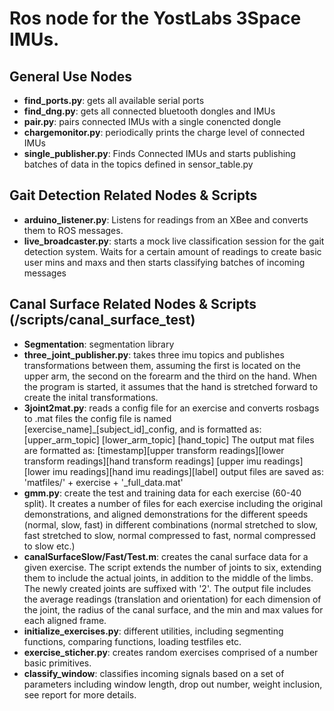 # Ros node for the YostLabs 3Space IMUs.

## General Use Nodes
* **find_ports.py**: gets all available serial ports
* **find_dng.py**: gets all connected bluetooth dongles and IMUs
* **pair.py**: pairs connected IMUs with a single conencted dongle
* **chargemonitor.py**: periodically prints the charge level of connected IMUs
* **single_publisher.py**: Finds Connected IMUs and starts publishing
 batches of data in the topics defined in sensor_table.py

## Gait Detection Related Nodes & Scripts
* **arduino_listener.py**: Listens for readings from an XBee and converts
them to ROS messages.
* **live_broadcaster.py**: starts a mock live classification session for the gait 
detection system. Waits for a certain amount of readings to create basic user
 mins and maxs and then starts classifying batches of incoming messages
 
## Canal Surface Related Nodes & Scripts (/scripts/canal_surface_test)
* **Segmentation**: segmentation library
* **three_joint_publisher.py**: takes three imu topics and publishes transformations between them, assuming the first 
    is located on the upper arm, the second on the forearm and the third on the hand. When the program is started, it 
    assumes that the hand is stretched forward to create the inital transformations.
* **3joint2mat.py**: reads a config file for an exercise and converts rosbags to .mat files
    the config file is named [exercise_name]_[subject_id]_config, and is formatted as:
    [upper_arm_topic] [lower_arm_topic] [hand_topic]
    The output mat files are formatted as:
    [timestamp][upper transform readings][lower transform readings][hand transform readings]
    [upper imu readings][lower imu readings][hand imu readings][label]
    output files are saved as: 'matfiles/' + exercise + '_full_data.mat'
* **gmm.py**: create the test and training data for each exercise (60-40 split). It creates a number of files for each
    exercise including the original demonstrations, and aligned demonstrations for the different speeds (normal, slow, fast)
    in different combinations (normal stretched to slow, fast stretched to slow, normal compressed to fast, normal compressed to slow etc.)
* **canalSurfaceSlow/Fast/Test.m**: creates the canal surface data for a given exercise.
    The script extends the number of joints to six, extending them to include the actual joints, in addition to the middle
     of the limbs. The newly created joints are suffixed with '2'. The output file includes the average readings 
     (translation and orientation) for each dimension of the joint, the radius of the canal surface, and the min and max
     values for each aligned frame.
* **initialize_exercises.py**: different utilities, including segmenting functions, comparing functions, loading testfiles etc.
* **exercise_sticher.py**: creates random exercises comprised of a number basic primitives. 
* **classify_window**: classifies incoming signals based on a set of parameters including window length, drop out number,
    weight inclusion, see report for more details.
    
